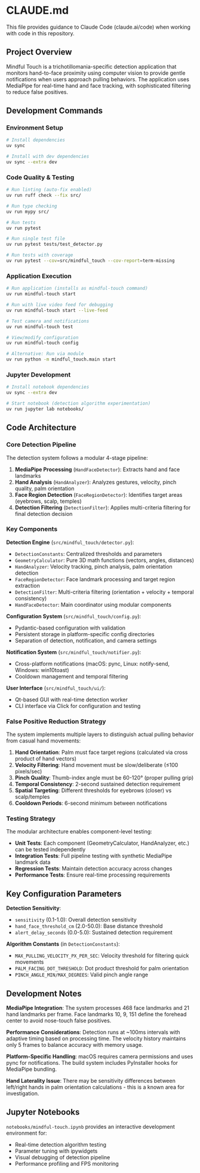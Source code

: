 # CLAUDE.md

This file provides guidance to Claude Code (claude.ai/code) when working with code in this repository.

## Project Overview

Mindful Touch is a trichotillomania-specific detection application that monitors hand-to-face proximity using computer vision to provide gentle notifications when users approach pulling behaviors. The application uses MediaPipe for real-time hand and face tracking, with sophisticated filtering to reduce false positives.

## Development Commands

### Environment Setup
```bash
# Install dependencies
uv sync

# Install with dev dependencies
uv sync --extra dev
```

### Code Quality & Testing
```bash
# Run linting (auto-fix enabled)
uv run ruff check --fix src/

# Run type checking
uv run mypy src/

# Run tests
uv run pytest

# Run single test file
uv run pytest tests/test_detector.py

# Run tests with coverage
uv run pytest --cov=src/mindful_touch --cov-report=term-missing
```

### Application Execution
```bash
# Run application (installs as mindful-touch command)
uv run mindful-touch start

# Run with live video feed for debugging
uv run mindful-touch start --live-feed

# Test camera and notifications
uv run mindful-touch test

# View/modify configuration
uv run mindful-touch config

# Alternative: Run via module
uv run python -m mindful_touch.main start
```

### Jupyter Development
```bash
# Install notebook dependencies
uv sync --extra dev

# Start notebook (detection algorithm experimentation)
uv run jupyter lab notebooks/
```

## Code Architecture

### Core Detection Pipeline

The detection system follows a modular 4-stage pipeline:

1. **MediaPipe Processing** (`HandFaceDetector`): Extracts hand and face landmarks
2. **Hand Analysis** (`HandAnalyzer`): Analyzes gestures, velocity, pinch quality, palm orientation
3. **Face Region Detection** (`FaceRegionDetector`): Identifies target areas (eyebrows, scalp, temples)  
4. **Detection Filtering** (`DetectionFilter`): Applies multi-criteria filtering for final detection decision

### Key Components

**Detection Engine** (`src/mindful_touch/detector.py`):
- `DetectionConstants`: Centralized thresholds and parameters
- `GeometryCalculator`: Pure 3D math functions (vectors, angles, distances)
- `HandAnalyzer`: Velocity tracking, pinch analysis, palm orientation detection
- `FaceRegionDetector`: Face landmark processing and target region extraction
- `DetectionFilter`: Multi-criteria filtering (orientation + velocity + temporal consistency)
- `HandFaceDetector`: Main coordinator using modular components

**Configuration System** (`src/mindful_touch/config.py`):
- Pydantic-based configuration with validation
- Persistent storage in platform-specific config directories
- Separation of detection, notification, and camera settings

**Notification System** (`src/mindful_touch/notifier.py`):
- Cross-platform notifications (macOS: pync, Linux: notify-send, Windows: win10toast)
- Cooldown management and temporal filtering

**User Interface** (`src/mindful_touch/ui/`):
- Qt-based GUI with real-time detection worker
- CLI interface via Click for configuration and testing

### False Positive Reduction Strategy

The system implements multiple layers to distinguish actual pulling behavior from casual hand movements:

1. **Hand Orientation**: Palm must face target regions (calculated via cross product of hand vectors)
2. **Velocity Filtering**: Hand movement must be slow/deliberate (≤100 pixels/sec)
3. **Pinch Quality**: Thumb-index angle must be 60-120° (proper pulling grip)
4. **Temporal Consistency**: 2-second sustained detection requirement
5. **Spatial Targeting**: Different thresholds for eyebrows (closer) vs scalp/temples
6. **Cooldown Periods**: 6-second minimum between notifications

### Testing Strategy

The modular architecture enables component-level testing:

- **Unit Tests**: Each component (GeometryCalculator, HandAnalyzer, etc.) can be tested independently
- **Integration Tests**: Full pipeline testing with synthetic MediaPipe landmark data
- **Regression Tests**: Maintain detection accuracy across changes
- **Performance Tests**: Ensure real-time processing requirements

## Key Configuration Parameters

**Detection Sensitivity**:
- `sensitivity` (0.1-1.0): Overall detection sensitivity
- `hand_face_threshold_cm` (2.0-50.0): Base distance threshold
- `alert_delay_seconds` (0.0-5.0): Sustained detection requirement

**Algorithm Constants** (in `DetectionConstants`):
- `MAX_PULLING_VELOCITY_PX_PER_SEC`: Velocity threshold for filtering quick movements
- `PALM_FACING_DOT_THRESHOLD`: Dot product threshold for palm orientation
- `PINCH_ANGLE_MIN/MAX_DEGREES`: Valid pinch angle range

## Development Notes

**MediaPipe Integration**: The system processes 468 face landmarks and 21 hand landmarks per frame. Face landmarks 10, 9, 151 define the forehead center to avoid nose-touch false positives.

**Performance Considerations**: Detection runs at ~100ms intervals with adaptive timing based on processing time. The velocity history maintains only 5 frames to balance accuracy with memory usage.

**Platform-Specific Handling**: macOS requires camera permissions and uses pync for notifications. The build system includes PyInstaller hooks for MediaPipe bundling.

**Hand Laterality Issue**: There may be sensitivity differences between left/right hands in palm orientation calculations - this is a known area for investigation.

## Jupyter Notebooks

`notebooks/mindful-touch.ipynb` provides an interactive development environment for:
- Real-time detection algorithm testing
- Parameter tuning with ipywidgets
- Visual debugging of detection pipeline
- Performance profiling and FPS monitoring